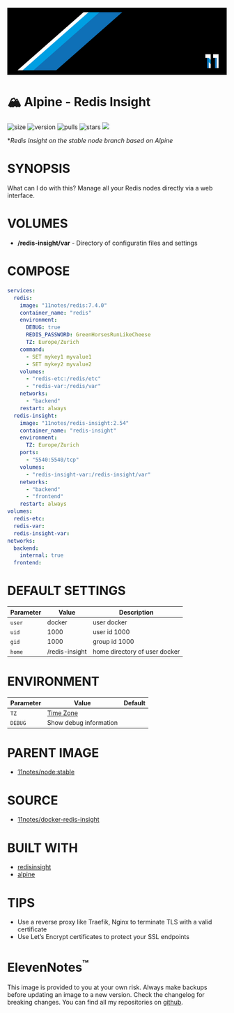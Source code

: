 ![Banner](https://github.com/11notes/defaults/blob/main/static/img/banner.png?raw=true)

# 🏔️ Alpine - Redis Insight
![size](https://img.shields.io/docker/image-size/11notes/redis-insight/2.54?color=0eb305) ![version](https://img.shields.io/docker/v/11notes/redis-insight/2.54?color=eb7a09) ![pulls](https://img.shields.io/docker/pulls/11notes/redis-insight?color=2b75d6) ![stars](https://img.shields.io/docker/stars/11notes/redis-insight?color=e6a50e) [<img src="https://img.shields.io/badge/github-11notes-blue?logo=github">](https://github.com/11notes)

**Redis Insight on the stable node branch based on Alpine*

# SYNOPSIS
What can I do with this? Manage all your Redis nodes directly via a web interface.

# VOLUMES
* **/redis-insight/var** - Directory of configuratin files and settings

# COMPOSE
```yaml
services:
  redis:
    image: "11notes/redis:7.4.0"
    container_name: "redis"
    environment:
      DEBUG: true
      REDIS_PASSWORD: GreenHorsesRunLikeCheese
      TZ: Europe/Zurich
    command:
      - SET mykey1 myvalue1
      - SET mykey2 myvalue2
    volumes:
      - "redis-etc:/redis/etc"
      - "redis-var:/redis/var"
    networks:
      - "backend"
    restart: always
  redis-insight:
    image: "11notes/redis-insight:2.54"
    container_name: "redis-insight"
    environment:
      TZ: Europe/Zurich
    ports:
      - "5540:5540/tcp"
    volumes:
      - "redis-insight-var:/redis-insight/var"
    networks:
      - "backend"
      - "frontend"
    restart: always
volumes:
  redis-etc:
  redis-var:
  redis-insight-var:
networks:
  backend:
    internal: true
  frontend:
```

# DEFAULT SETTINGS
| Parameter | Value | Description |
| --- | --- | --- |
| `user` | docker | user docker |
| `uid` | 1000 | user id 1000 |
| `gid` | 1000 | group id 1000 |
| `home` | /redis-insight | home directory of user docker |

# ENVIRONMENT
| Parameter | Value | Default |
| --- | --- | --- |
| `TZ` | [Time Zone](https://en.wikipedia.org/wiki/List_of_tz_database_time_zones) | |
| `DEBUG` | Show debug information | |

# PARENT IMAGE
* [11notes/node:stable](https://hub.docker.com/r/11notes/node)

# SOURCE
* [11notes/docker-redis-insight](https://github.com/11notes/docker-redis-insight)

# BUILT WITH
* [redisinsight](https://github.com/RedisInsight/RedisInsight)
* [alpine](https://alpinelinux.org)

# TIPS
* Use a reverse proxy like Traefik, Nginx to terminate TLS with a valid certificate
* Use Let’s Encrypt certificates to protect your SSL endpoints

# ElevenNotes<sup>™️</sup>
This image is provided to you at your own risk. Always make backups before updating an image to a new version. Check the changelog for breaking changes. You can find all my repositories on [github](https://github.com/11notes).
    